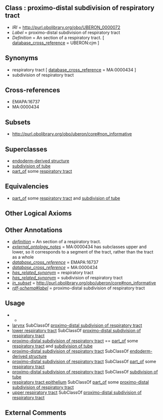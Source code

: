 
## Class : proximo-distal subdivision of respiratory tract

 * *IRI* = http://purl.obolibrary.org/obo/UBERON_0000072
 * *Label* = proximo-distal subdivision of respiratory tract
 * *Definition* = An section of a respiratory tract. [ [database_cross_reference](../../ef/oboInOwl#hasDbXref.md) = UBERON:cjm ]

## Synonyms

 * respiratory tract [ [database_cross_reference](../../ef/oboInOwl#hasDbXref.md) = MA:0000434 ]
 * subdivision of respiratory tract

## Cross-references

 * EMAPA:16737
 * MA:0000434

## Subsets

 * http://purl.obolibrary.org/obo/uberon/core#non_informative

## Superclasses

 * [endoderm-derived structure](../../UBERON/19/UBERON_0004119.md)
 * [subdivision of tube](../../UBERON/22/UBERON_0013522.md)
 * [part_of](../../BFO/50/BFO_0000050.md) some [respiratory tract](../../UBERON/65/UBERON_0000065.md)

## Equivalencies

 * [part_of](../../BFO/50/BFO_0000050.md) some [respiratory tract](../../UBERON/65/UBERON_0000065.md) and [subdivision of tube](../../UBERON/22/UBERON_0013522.md)

## Other Logical Axioms


## Other Annotations

 * *[definition](../../IAO/15/IAO_0000115.md)* = An section of a respiratory tract.
 * *[external_ontology_notes](../../UBPROP/12/UBPROP_0000012.md)* = MA:0000434 has subclasses upper and lower, so it corresponds to a segment of the tract, rather than the tract as a whole
 * *[database_cross_reference](../../ef/oboInOwl#hasDbXref.md)* = EMAPA:16737
 * *[database_cross_reference](../../ef/oboInOwl#hasDbXref.md)* = MA:0000434
 * *[has_related_synonym](../../ym/oboInOwl#hasRelatedSynonym.md)* = respiratory tract
 * *[has_related_synonym](../../ym/oboInOwl#hasRelatedSynonym.md)* = subdivision of respiratory tract
 * *[in_subset](../../et/oboInOwl#inSubset.md)* = http://purl.obolibrary.org/obo/uberon/core#non_informative
 * *[rdf-schema#label](../../el/rdf-schema#label.md)* = proximo-distal subdivision of respiratory tract

## Usage

 * -
 * [larynx](../../UBERON/37/UBERON_0001737.md) SubClassOf [proximo-distal subdivision of respiratory tract](../../UBERON/72/UBERON_0000072.md)
 * [lower respiratory tract](../../UBERON/58/UBERON_0001558.md) SubClassOf [proximo-distal subdivision of respiratory tract](../../UBERON/72/UBERON_0000072.md)
 * [proximo-distal subdivision of respiratory tract](../../UBERON/72/UBERON_0000072.md) == [part_of](../../BFO/50/BFO_0000050.md) some [respiratory tract](../../UBERON/65/UBERON_0000065.md) and [subdivision of tube](../../UBERON/22/UBERON_0013522.md)
 * [proximo-distal subdivision of respiratory tract](../../UBERON/72/UBERON_0000072.md) SubClassOf [endoderm-derived structure](../../UBERON/19/UBERON_0004119.md)
 * [proximo-distal subdivision of respiratory tract](../../UBERON/72/UBERON_0000072.md) SubClassOf [part_of](../../BFO/50/BFO_0000050.md) some [respiratory tract](../../UBERON/65/UBERON_0000065.md)
 * [proximo-distal subdivision of respiratory tract](../../UBERON/72/UBERON_0000072.md) SubClassOf [subdivision of tube](../../UBERON/22/UBERON_0013522.md)
 * [respiratory tract epithelium](../../UBERON/02/UBERON_0004802.md) SubClassOf [part_of](../../BFO/50/BFO_0000050.md) some [proximo-distal subdivision of respiratory tract](../../UBERON/72/UBERON_0000072.md)
 * [upper respiratory tract](../../UBERON/57/UBERON_0001557.md) SubClassOf [proximo-distal subdivision of respiratory tract](../../UBERON/72/UBERON_0000072.md)

## External Comments

